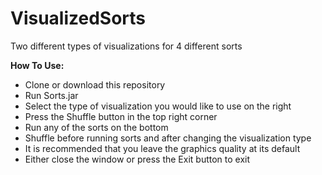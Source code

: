 # VisualizedSorts
Two different types of visualizations for 4 different sorts

<strong>How To Use:</strong>
<ul>
  <li>Clone or download this repository</li>
  <li>Run Sorts.jar</li>
  <li>Select the type of visualization you would like to use on the right</li>
  <li>Press the Shuffle button in the top right corner</li>
  <li>Run any of the sorts on the bottom</li>
  <li>Shuffle before running sorts and after changing the visualization type</li>
  <li>It is recommended that you leave the graphics quality at its default</li>
  <li>Either close the window or press the Exit button to exit</li>
</ul>
